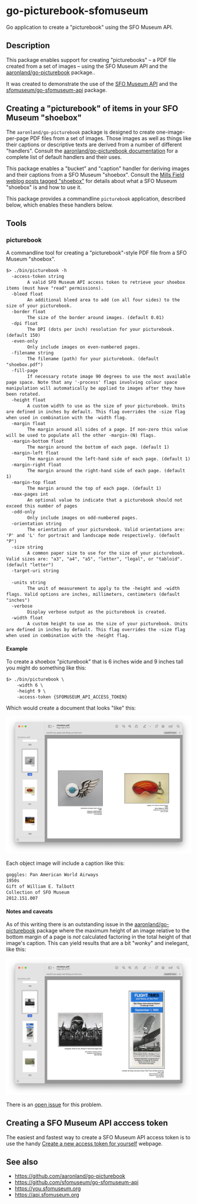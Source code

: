 # go-picturebook-sfomuseum

Go application to create a "picturebook" using the SFO Museum API.

## Description

This package enables support for creating "picturebooks" – a PDF file created from a set of images – using the SFO Museum API and the [aaronland/go-picturebook](https://github.com/aaronland/go-picturebook) package..

It was created to demonstrate the use of the [SFO Museum API](https://api.sfomuseum.org) and the [sfomuseum/go-sfomuseum-api](https://github.com/sfomuseum/go-sfomuseum-api) package.

## Creating a "picturebook" of items in your SFO Museum "shoebox"

The `aaronland/go-picturebook` package is designed to create one-image-per-page PDF files from a set of images. Those images as well as things like their captions or descriptive texts are derived from a number of different "handlers". Consult the [aaronland/go-picturebook documentation](https://github.com/aaronland/go-picturebook?tab=readme-ov-file#handlers) for a complete list of default handlers and their uses.

This package enables a "bucket" and "caption" handler for deriving images and their captions from a SFO Museum "shoebox". Consult the [Mills Field weblog posts tagged "shoebox"](https://millsfield.sfomuseum.org/blog/tags/shoebox) for details about what a SFO Museum "shoebox" is and how to use it.

This package provides a commandline `picturebook` application, described below, which enables these handlers below.

## Tools

### picturebook

A commandline tool for creating a "picturebook"-style PDF file from a SFO Museum "shoebox".

```
$> ./bin/picturebook -h
  -access-token string
    	A valid SFO Museum API access token to retrieve your shoebox items (must have "read" permissions).
  -bleed float
    	An additional bleed area to add (on all four sides) to the size of your picturebook.
  -border float
    	The size of the border around images. (default 0.01)
  -dpi float
    	The DPI (dots per inch) resolution for your picturebook. (default 150)
  -even-only
    	Only include images on even-numbered pages.
  -filename string
    	The filename (path) for your picturebook. (default "shoebox.pdf")
  -fill-page
    	If necessary rotate image 90 degrees to use the most available page space. Note that any '-process' flags involving colour space manipulation will automatically be applied to images after they have been rotated.
  -height float
    	A custom width to use as the size of your picturebook. Units are defined in inches by default. This flag overrides the -size flag when used in combination with the -width flag.
  -margin float
    	The margin around all sides of a page. If non-zero this value will be used to populate all the other -margin-(N) flags.
  -margin-bottom float
    	The margin around the bottom of each page. (default 1)
  -margin-left float
    	The margin around the left-hand side of each page. (default 1)
  -margin-right float
    	The margin around the right-hand side of each page. (default 1)
  -margin-top float
    	The margin around the top of each page. (default 1)
  -max-pages int
    	An optional value to indicate that a picturebook should not exceed this number of pages
  -odd-only
    	Only include images on odd-numbered pages.
  -orientation string
    	The orientation of your picturebook. Valid orientations are: 'P' and 'L' for portrait and landscape mode respectively. (default "P")
  -size string
    	A common paper size to use for the size of your picturebook. Valid sizes are: "a3", "a4", "a5", "letter", "legal", or "tabloid". (default "letter")
  -target-uri string
    	
  -units string
    	The unit of measurement to apply to the -height and -width flags. Valid options are inches, millimeters, centimeters (default "inches")
  -verbose
    	Display verbose output as the picturebook is created.
  -width float
    	A custom height to use as the size of your picturebook. Units are defined in inches by default. This flag overrides the -size flag when used in combination with the -height flag.
```

#### Example

To create a shoebox "picturebook" that is 6 inches wide and 9 inches tall you might do something like this:

```
$> ./bin/picturebook \
	-width 6 \
	-height 9 \
	-access-token {SFOMUSEUM_API_ACCESS_TOKEN}
```

Which would create a document that looks "like" this:

![](docs/images/picturebook-shoebox-example.png)

Each object image will include a caption like this:

```
goggles: Pan American World Airways
1950s
Gift of William E. Talbott
Collection of SFO Museum
2012.151.007
```

#### Notes and caveats

As of this writing there is an outstanding issue in the [aaronland/go-picturebook](https://github.com/aaronland/go-picturebook) package where the maximum height of an image relative to the bottom margin of a page is _not_ calculated factoring in the total height of that image's caption. This can yield results that are a bit "wonky" and inelegant, like this:

![](docs/images/picturebook-shoebox-height.png)

There is an [open issue](https://github.com/aaronland/go-picturebook/issues/49) for this problem.

## Creating a SFO Museum API acccess token

The easiest and fastest way to create a SFO Museum API access token is to use the handy [Create a new access token for yourself](https://api.sfomuseum.org/oauth2/authenticate/like-magic/) webpage.

## See also

* https://github.com/aaronland/go-picturebook
* https://github.com/sfomuseum/go-sfomuseum-api
* https://you.sfomuseum.org
* https://api.sfomuseum.org